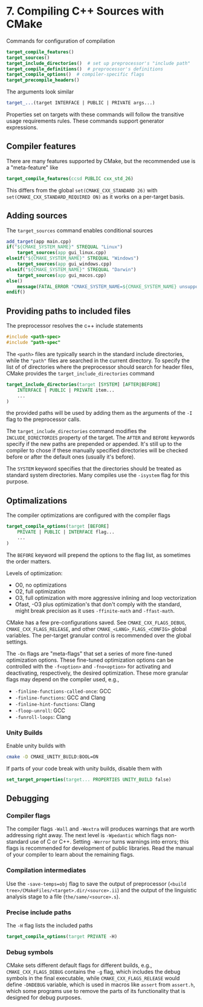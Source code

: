 # 7. Compiling C++ Sources with CMake

Commands for configuration of compilation
```cmake
target_compile_features()
target_sources()
target_include_directories()  # set up preprocessor's "include path"
target_compile_definitions()  # preprocessor's definitions
target_compile_options()  # compiler-specific flags
target_precompile_headers()
```
The arguments look similar
```cmake
target_...(target INTERFACE | PUBLIC | PRIVATE args...)
```
Properties set on targets with these commands will follow the transitive usage
requirements rules. These commands support generator expressions.

## Compiler features
There are many features supported by CMake, but the recommended use is a
"meta-feature" like
```cmake
target_compile_features(ccsd PUBLIC cxx_std_26)
```
This differs from the global `set(CMAKE_CXX_STANDARD 26)` with
`set(CMAKE_CXX_STANDARD_REQUIRED ON)` as it works on a per-target basis.

## Adding sources
The `target_sources` command enables conditional sources
```cmake
add_target(app main.cpp)
if("${CMAKE_SYSTEM_NAME}" STREQUAL "Linux")
    target_sources(app gui_linux.cpp)
elseif("${CMAKE_SYSTEM_NAME}" STREQUAL "Windows")
    target_sources(app gui_windows.cpp)
elseif("${CMAKE_SYSTEM_NAME}" STREQUAL "Darwin")
    target_sources(app gui_macos.cpp)
else()
    message(FATAL_ERROR "CMAKE_SYSTEM_NAME=${CMAKE_SYSTEM_NAME} unsupported.")
endif()
```

## Providing paths to included files
The preprocessor resolves the c++ include statements
```cpp
#include <path-spec>
#include "path-spec"
```
The `<path>` files are typically search in the standard include directories,
while the `"path"` files are searched in the current directory. To specify the
list of of directories where the preprocessor should search for header files,
CMake provides the `target_include_directories` command
```cmake
target_include_directories(target [SYSTEM] [AFTER|BEFORE]
    INTERFACE | PUBLIC | PRIVATE item...
    ...
)
```
the provided paths will be used by adding them as the arguments of the `-I` flag
to the preprocessor calls.

The `target_include_directories` command modifies the `INCLUDE_DIRECTORIES`
property of the target. The `AFTER` and `BEFORE` keywords specify if the new
paths are prepended or appended. It's still up to the compiler to chose if these
manually specified directories will be checked before or after the default ones
(usually it's before).

The `SYSTEM` keyword specifies that the directories should be treated as
standard system directories. Many compiles use the `-isystem` flag for this
purpose.

## Optimalizations
The compiler optimizations are configured with the compiler flags
```cmake
target_compile_options(target [BEFORE]
    PRIVATE | PUBLIC | INTERFACE flag...
    ...
)
```
The `BEFORE` keyword will prepend the options to the flag list, as sometimes the
order matters.

Levels of optimization:
- O0, no optimizations
- O2, full optimization
- O3, full optimization with more aggressive inlining and loop vectorization
- Ofast, -O3 plus optimization's that don't comply with the standard, might
  break precision as it uses `-ffinite-math` and `-ffast-math`.

CMake has a few pre-configurations saved. See `CMAKE_CXX_FLAGS_DEBUG`,
`CMAKE_CXX_FLAGS_RELEASE`, and other `CMAKE_<LANG>_FLAGS_<CONFIG>` global
variables. The per-target granular control is recommended over the global
settings.

The `-On` flags are "meta-flags" that set a series of more fine-tuned
optimization options. These fine-tuned optimization options can be controlled
with the `-f<option>` and `-fno<option>` for activating and deactivating,
respectively, the desired optimization. These more granular flags may depend on
the compiler used, e.g.,
 - `-finline-functions-called-once`: GCC
 - `-finline-functions`: GCC and Clang
 - `-finline-hint-functions`: Clang
 - `-floop-unroll`: GCC
 - `-funroll-loops`: Clang

### Unity Builds
Enable unity builds with
```sh
cmake -D CMAKE_UNITY_BUILD:BOOL=ON
```
If parts of your code break with unity builds, disable them with
```cmake
set_target_properties(target... PROPERTIES UNITY_BUILD false)
```

## Debugging
### Compiler flags
The compiler flags `-Wall` and `-Wextra` will produces warnings that are worth
addressing right away. The next level is `-Wpedantic` which flags non-standard
use of C or C++. Setting `-Werror` turns warnings into errors; this flags is
recommended for development of public libraries. Read the manual of your
compiler to learn about the remaining flags.

### Compilation intermediates
Use the `-save-temps=obj` flag to save the output of preprocessor (`<build
tree>/CMakeFiles/<target>.dir/<source>.ii`) and the output of the linguistic
analysis stage to a file (`the/same/<source>.s`).

### Precise include paths
The `-H` flag lists the included paths
```cmake
target_compile_options(target PRIVATE -H)
```

### Debug symbols
CMake sets different default flags for different builds, e.g.,
`CMAKE_CXX_FLAGS_DEBUG` contains the `-g` flag, which includes the debug symbols
in the final executable, while `CMAKE_CXX_FLAGS_RELEASE` would define `-DNDEBUG`
variable, which is used in macros like `assert` from `assert.h`, which some
programs use to remove the parts of its functionality that is designed for debug
purposes.
